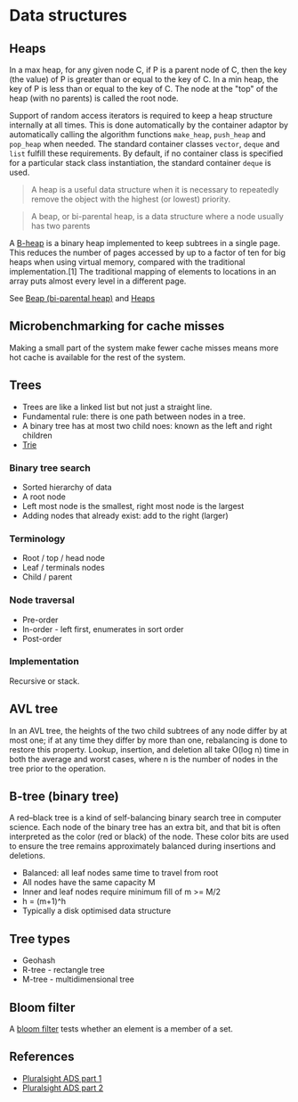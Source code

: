 # Data structures
## Heaps
In a max heap, for any given node C, if P is a parent node of C, then the key
(the value) of P is greater than or equal to the key of C. In a min heap, the
key of P is less than or equal to the key of C. The node at the "top" of the
heap (with no parents) is called the root node.

Support of random access iterators is required to keep a heap structure
internally at all times. This is done automatically by the container adaptor by
automatically calling the algorithm functions `make_heap`, `push_heap` and
`pop_heap` when needed. The standard container classes `vector`, `deque` and
`list` fulfill these requirements. By default, if no container class is
specified for a particular stack class instantiation, the standard container
`deque` is used.

> A heap is a useful data structure when it is necessary to repeatedly remove
> the object with the highest (or lowest) priority.

> A beap, or bi-parental heap, is a data structure where a node usually has two
> parents

A [B-heap](https://en.wikipedia.org/wiki/B-heap) is a binary heap implemented
to keep subtrees in a single page. This reduces the number of pages accessed by
up to a factor of ten for big heaps when using virtual memory, compared with
the traditional implementation.[1] The traditional mapping of elements to
locations in an array puts almost every level in a different page.

See [Beap (bi-parental heap)](https://en.wikipedia.org/wiki/Beap) and
[Heaps](https://en.wikipedia.org/wiki/Heap_(data_structure))

## Microbenchmarking for cache misses
Making a small part of the system make fewer cache misses means more hot cache
is available for the rest of the system.

## Trees
- Trees are like a linked list but not just a straight line.
- Fundamental rule: there is one path between nodes in a tree.
- A binary tree has at most two child noes: known as the left and right children
- [Trie](https://en.wikipedia.org/wiki/Trie)

### Binary tree search
- Sorted hierarchy of data
- A root node
- Left most node is the smallest, right most node is the largest
- Adding nodes that already exist: add to the right (larger)

### Terminology
- Root / top / head node
- Leaf / terminals nodes
- Child / parent

### Node traversal
- Pre-order
- In-order - left first, enumerates in sort order
- Post-order

### Implementation
Recursive or stack.

## AVL tree
In an AVL tree, the heights of the two child subtrees of any node differ by at
most one; if at any time they differ by more than one, rebalancing is done to
restore this property. Lookup, insertion, and deletion all take O(log n) time
in both the average and worst cases, where n is the number of nodes in the tree
prior to the operation.

## B-tree (binary tree)
A red–black tree is a kind of self-balancing binary search tree in computer
science. Each node of the binary tree has an extra bit, and that bit is often
interpreted as the color (red or black) of the node. These color bits are used
to ensure the tree remains approximately balanced during insertions and
deletions.

- Balanced: all leaf nodes same time to travel from root
- All nodes have the same capacity M
- Inner and leaf nodes require minimum fill of m >= M/2
- h = (m+1)^h
- Typically a disk optimised data structure

## Tree types
- Geohash
- R-tree - rectangle tree
- M-tree - multidimensional tree

## Bloom filter
A [bloom filter](https://en.wikipedia.org/wiki/Bloom_filter) tests whether an
element is a member of a set.

## References
- [Pluralsight ADS part 1](https://app.pluralsight.com/library/courses/ads-part1/table-of-contents)
- [Pluralsight ADS part 2](https://app.pluralsight.com/library/courses/ads2/table-of-contents)

